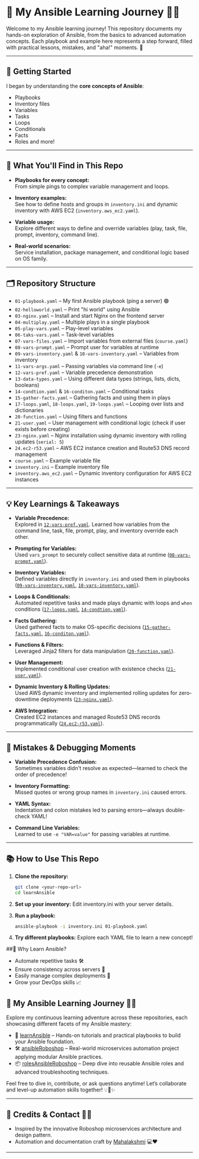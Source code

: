 # 🚀 My Ansible Learning Journey 📘✨

Welcome to my Ansible learning journey! This repository documents my hands-on exploration of Ansible, from the basics to advanced automation concepts. Each playbook and example here represents a step forward, filled with practical lessons, mistakes, and "aha!" moments. 🌱

---

## 🏁 Getting Started

I began by understanding the **core concepts of Ansible**:  
- Playbooks  
- Inventory files  
- Variables  
- Tasks  
- Loops  
- Conditionals  
- Facts  
- Roles and more!

---

## 📝 What You'll Find in This Repo

- **Playbooks for every concept:**  
  From simple pings to complex variable management and loops.

- **Inventory examples:**  
  See how to define hosts and groups in `inventory.ini` and dynamic inventory with AWS EC2 (`inventory.aws_ec2.yaml`).

- **Variable usage:**  
  Explore different ways to define and override variables (play, task, file, prompt, inventory, command line).

- **Real-world scenarios:**  
  Service installation, package management, and conditional logic based on OS family.

---

## 🗂️ Repository Structure

- `01-playbook.yaml` – My first Ansible playbook (ping a server) 🟢
- `02-helloworld.yaml` – Print "hi world" using Ansible
- `03-nginx.yaml` – Install and start Nginx on the frontend server
- `04-multiplay.yaml` – Multiple plays in a single playbook
- `05-play-vars.yaml` – Play-level variables
- `06-taks-vars.yaml` – Task-level variables
- `07-vars-files.yaml` – Import variables from external files (`course.yaml`)
- `08-vars-prompt.yaml` – Prompt user for variables at runtime
- `09-vars-inventory.yaml` & `10-vars-inventory.yaml` – Variables from inventory
- `11-vars-args.yaml` – Passing variables via command line (`-e`)
- `12-vars-pref.yaml` – Variable precedence demonstration
- `13-data-types.yaml` – Using different data types (strings, lists, dicts, booleans)
- `14-condtion.yaml` & `16-conditon.yaml` – Conditional tasks
- `15-gather-facts.yaml` – Gathering facts and using them in plays
- `17-loops.yaml`, `18-loops.yaml`, `19-loops.yaml` – Looping over lists and dictionaries
- `20-function.yaml` – Using filters and functions
- `21-user.yaml` – User management with conditional logic (check if user exists before creating)
- `23-nginx.yaml` – Nginx installation using dynamic inventory with rolling updates (`serial: 5`)
- `24.ec2-r53.yaml` – AWS EC2 instance creation and Route53 DNS record management
- `course.yaml` – Example variable file
- `inventory.ini` – Example inventory file
- `inventory.aws_ec2.yaml` – Dynamic inventory configuration for AWS EC2 instances

---

## 💡 Key Learnings & Takeaways

- **Variable Precedence:**  
  Explored in [`12-vars-pref.yaml`](12-vars-pref.yaml). Learned how variables from the command line, task, file, prompt, play, and inventory override each other.

- **Prompting for Variables:**  
  Used `vars_prompt` to securely collect sensitive data at runtime ([`08-vars-prompt.yaml`](08-vars-prompt.yaml)).

- **Inventory Variables:**  
  Defined variables directly in `inventory.ini` and used them in playbooks ([`09-vars-inventory.yaml`](09-vars-inventory.yaml), [`10-vars-inventory.yaml`](10-vars-inventory.yaml)).

- **Loops & Conditionals:**  
  Automated repetitive tasks and made plays dynamic with loops and `when` conditions ([`17-loops.yaml`](17-loops.yaml), [`14-condtion.yaml`](14-condtion.yaml)).

- **Facts Gathering:**  
  Used gathered facts to make OS-specific decisions ([`15-gather-facts.yaml`](15-gather-facts.yaml), [`16-conditon.yaml`](16-conditon.yaml)).

- **Functions & Filters:**  
  Leveraged Jinja2 filters for data manipulation ([`20-function.yaml`](20-function.yaml)).

- **User Management:**  
  Implemented conditional user creation with existence checks ([`21-user.yaml`](21-user.yaml)).

- **Dynamic Inventory & Rolling Updates:**  
  Used AWS dynamic inventory and implemented rolling updates for zero-downtime deployments ([`23-nginx.yaml`](23-nginx.yaml)).

- **AWS Integration:**  
  Created EC2 instances and managed Route53 DNS records programmatically ([`24.ec2-r53.yaml`](24.ec2-r53.yaml)).

---

## 🐞 Mistakes & Debugging Moments

- **Variable Precedence Confusion:**  
  Sometimes variables didn't resolve as expected—learned to check the order of precedence!

- **Inventory Formatting:**  
  Missed quotes or wrong group names in `inventory.ini` caused errors.

- **YAML Syntax:**  
  Indentation and colon mistakes led to parsing errors—always double-check YAML!

- **Command Line Variables:**  
  Learned to use `-e "VAR=value"` for passing variables at runtime.

---

## 📚 How to Use This Repo

1. **Clone the repository:**
   ```bash
   git clone <your-repo-url>
   cd learnAnsible
   ```

2. **Set up your inventory:**
Edit inventory.ini with your server details.

3. **Run a playbook:**
   ```bash
   ansible-playbook -i inventory.ini 01-playbook.yaml
   ```
4. **Try different playbooks:**
Explore each YAML file to learn a new concept!

##🌟 Why Learn Ansible?
- Automate repetitive tasks 🛠️
- Ensure consistency across servers 🔄
- Easily manage complex deployments 🚀
- Grow your DevOps skills 📈

## 📖 My Ansible Learning Journey 🚀✨

Explore my continuous learning adventure across these repositories, each showcasing different facets of my Ansible mastery:

- 📘 [learnAnsible](https://github.com/MAHALAKSHMImahalakshmi/learnAnsible.git) – Hands-on tutorials and practical playbooks to build your Ansible foundation.
- 🛠️ [ansibleRoboshop](https://github.com/MAHALAKSHMImahalakshmi/ansibleRoboshop.git) – Real-world microservices automation project applying modular Ansible practices.
- 📦 [rolesAnsibleRoboshop](https://github.com/MAHALAKSHMImahalakshmi/rolesAnsibleRoboshop.git) – Deep dive into reusable Ansible roles and advanced troubleshooting techniques.

Feel free to dive in, contribute, or ask questions anytime! Let’s collaborate and level-up automation skills together! 💡🤝✨

---

## 🙏 Credits & Contact 💬🤗

- Inspired by the innovative Roboshop microservices architecture and design pattern.  
- Automation and documentation craft by [Mahalakshmi](https://github.com/MAHALAKSHMImahalakshmi) 💻❤️

---


